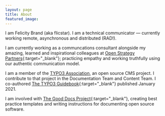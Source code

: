 ```yaml
---
layout: page
title: About
featured_image: 
---
```


I am Felicity Brand (aka flicstar). I am a technical communicator — currently working remote, asynchronous and distributed (RAD!).

I am currently working as a communcations consultant alongside my amazing, learned and inspirational colleagues at [Open Strategy Partners](https://openstrategypartners.com/){:target="_blank"}; practicing empathy and working truthfully using our authentic communication model.

I am a member of the [TYPO3 Association](https://typo3.org/), an open source CMS project. I contribute to that project in the Documentation Team and Content Team. I co-authored [The TYPO3 Guidebook](https://www.apress.com/gp/book/9781484265246){:target="_blank"} published January 2021.

I am involved with [The Good Docs Project](https://thegooddocsproject.dev/){:target="_blank"}, creating best practice templates and writing instructions for documenting open source software.
